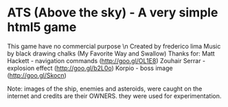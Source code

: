 # ATS (Above the sky) - A very simple html5 game

This game have no commercial purpose \\n
Created by frederico lima
Music by black drawing chalks (My Favorite Way and Swallow)
Thanks for:
Matt Hackett - navigation commands (http://goo.gl/OL1E8)
Zouhair Serrar - explosion effect (http://goo.gl/b2L0o)
Korpio - boss image (http://goo.gl/Skocn)

Note: images of the ship, enemies and asteroids, were caught on the internet and credits are their OWNERS. they were used for experimentation.
